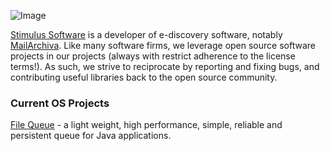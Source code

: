 ![Image](https://stimulussoft.com/images/logo_250.png)

[Stimulus Software](https://www.stimulussoft.com) is a developer of e-discovery software, notably [MailArchiva](https://www.mailarchiva.com). Like many software firms, we leverage open source software projects in our projects (always with restrict adherence to the license terms!). As such, we strive to reciprocate by reporting and fixing bugs, and contributing useful libraries back to the open source community.

### Current OS Projects

[File Queue](https://github.com/jamieb22/filequeue) - a light weight, high performance, simple, reliable and persistent queue for Java applications.


